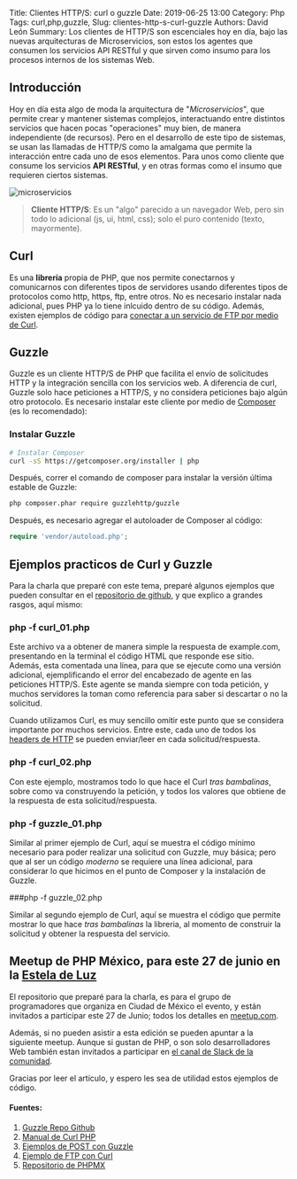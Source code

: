 Title: Clientes HTTP/S: curl o guzzle
Date: 2019-06-25 13:00
Category: Php
Tags: curl,php,guzzle,
Slug: clientes-http-s-curl-guzzle
Authors: David León
Summary: Los clientes de HTTP/S son escenciales hoy en día, bajo las nuevas arquitecturas de Microservicios, son estos los agentes que consumen los servicios API RESTful y que sirven como insumo para los procesos internos de los sistemas Web.


## Introducción

Hoy en día esta algo de moda la arquitectura de "_Microservicios_", que permite crear y mantener sistemas complejos, interactuando entre distintos servicios que hacen pocas "operaciones" muy bien, de manera independiente (de recursos). Pero en el desarrollo de este tipo de sistemas, se usan las llamadas de HTTP/S como la amalgama que permite la interacción entre cada uno de esos elementos. Para unos como cliente que consume los servicios **API RESTful**, y en otras formas como el insumo que requieren ciertos sistemas.

![microservicios](https://cdn-images-1.medium.com/max/1600/1*IiyPCOKiGOf65UmGedPrlw.png)

> **Cliente HTTP/S**: Es un "algo" parecido a un navegador Web, pero sin todo lo adicional (js, ui, html, css); solo el puro contenido (texto, mayormente).

## Curl

Es una **librería** propia de PHP, que nos permite conectarnos y comunicarnos con diferentes tipos de servidores usando diferentes tipos de protocolos como http, https, ftp, entre otros. No es necesario instalar nada adicional, pues PHP ya lo tiene inlcuido dentro de su código. Además, existen ejemplos de código para [conectar a un servicio de FTP por medio de Curl](http://nlslack.com/ftp-access-using-curl-with-php/ "Conectar a un FTP con Curl").

## Guzzle

Guzzle es un cliente HTTP/S de PHP que facilita el envío de solicitudes HTTP y la integración sencilla con los servicios web. A diferencia de curl, Guzzle solo hace peticiones a HTTP/S, y no considera peticiones bajo algún otro protocolo. Es necesario instalar este cliente por medio de [Composer](http://getcomposer.org) (es lo recomendado):

### Instalar Guzzle

```bash
# Instalar Composer
curl -sS https://getcomposer.org/installer | php
```

Después, correr el comando de composer para instalar la versión última estable de Guzzle:

```bash
php composer.phar require guzzlehttp/guzzle
```

Después, es necesario agregar el autoloader de Composer al código:

```php
require 'vendor/autoload.php';
```

## Ejemplos practicos de Curl y Guzzle

Para la charla que preparé con este tema, preparé algunos ejemplos que pueden consultar en el [repositorio de github](https://github.com/phpwaymx/curlguzzle "Repositorio con el código de ejemplo"), y que explico a grandes rasgos, aquí mismo:

### php -f curl_01.php

Este archivo va a obtener de manera simple la respuesta de example.com, presentando en la terminal el código HTML que responde ese sitio. Además, esta comentada una línea, para que se ejecute como una versión adicional, ejemplificando el error del encabezado de agente en las peticiones HTTP/S. Este agente se manda siempre con toda petición, y muchos servidores la toman como referencia para saber si descartar o no la solicitud.

Cuando utilizamos Curl, es muy sencillo omitir este punto que se considera importante por muchos servicios. Entre este, cada uno de todos los [headers de HTTP](https://en.wikipedia.org/wiki/List_of_HTTP_header_fields "Consultar todos los encabezados del estándar") se pueden enviar/leer en cada solicitud/respuesta.

### php -f curl_02.php

Con este ejemplo, mostramos todo lo que hace el Curl _tras bambalinas_, sobre como va construyendo la petición, y todos los valores que obtiene de la respuesta de esta solicitud/respuesta.

### php -f guzzle_01.php

Similar al primer ejemplo de Curl, aquí se muestra el código mínimo necesario para poder realizar una solicitud con Guzzle, muy básica; pero que al ser un código _moderno_ se requiere una línea adicional, para considerar lo que hicimos en el punto de Composer y la instalación de Guzzle.

###php -f guzzle_02.php

Similar al segundo ejemplo de Curl, aquí se muestra el código que permite mostrar lo que hace _tras bambalinas_ la libreria, al momento de construir la solicitud y obtener la respuesta del servicio.

## Meetup de PHP México, para este 27 de junio en la [Estela de Luz](https://goo.gl/maps/jiJeYy6MuHB7AxMH8 "cómo llegar a la Estela de Luz")

El repositorio que preparé para la charla, es para el grupo de programadores que organiza en Ciudad de México el evento, y están invitados a participar este 27 de Junio; todos los detalles en [meetup.com](https://www.meetup.com/es/PHP-The-Right-Way/events/258972833/).

Además, si no pueden asistir a esta edición se pueden apuntar a la siguiente meetup. Aunque si gustan de PHP, o son solo desarrolladores Web también estan invitados a participar en [el canal de Slack de la comunidad](https://chat.phpmexico.mx/ "Solicitar invitación al Slack de PHPMX").

Gracias por leer el artículo, y espero les sea de utilidad estos ejemplos de código.

#### Fuentes:

1. [Guzzle Repo Github](https://github.com/guzzle/guzzle "Repositorio oficial de Guzzle")
2. [Manual de Curl PHP](https://www.php.net/manual/es/book.curl.php "Manual de php.net")
3. [Ejemplos de POST con Guzzle](https://dzone.com/articles/make-a-post-request-from-php-with-guzzle "Artículo de DZone")
4. [Ejemplo de FTP con Curl](http://nlslack.com/ftp-access-using-curl-with-php/ "Conectar a un FTP con Curl")
5. [Repositorio de PHPMX](https://github.com/phpwaymx/curlguzzle "Código para la charla de la meetup")
